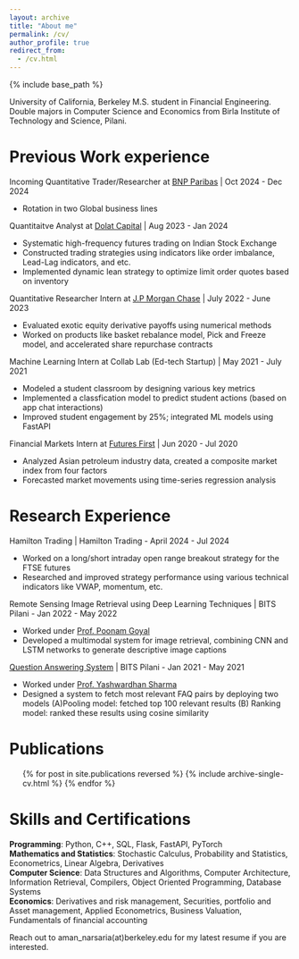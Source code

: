 ```yaml
---
layout: archive
title: "About me"
permalink: /cv/
author_profile: true
redirect_from:
  - /cv.html
---
```


{% include base_path %}

University of California, Berkeley M.S. student in Financial Engineering.   
Double majors in Computer Science and Economics from Birla Institute of Technology and Science, Pilani.

Previous Work experience
======
Incoming Quantitative Trader/Researcher at [BNP Paribas](https://usa.bnpparibas/en/) \| Oct 2024 - Dec 2024
* Rotation in two Global business lines

Quantitaitve Analyst at [Dolat Capital](https://www.dolatcapital.com/) \| Aug 2023 - Jan 2024
* Systematic high-frequency futures trading on Indian Stock Exchange
* Constructed trading strategies using indicators like order imbalance, Lead-Lag indicators, and etc. 
* Implemented dynamic lean strategy to optimize limit order quotes based on inventory

Quantitative Researcher Intern at [J.P Morgan Chase](https://www.jpmorganchase.com/) \| July 2022 - June 2023
* Evaluated exotic equity derivative payoffs using numerical methods
* Worked on products like basket rebalance model, Pick and Freeze model, and accelerated share repurchase contracts 

Machine Learning Intern at Collab Lab (Ed-tech Startup) \| May 2021 - July 2021
* Modeled a student classroom by designing various key metrics
* Implemented a classfication model to predict student actions (based on app chat interactions)
* Improved student engagement by 25%; integrated ML models using FastAPI

Financial Markets Intern at [Futures First](https://futuresfirst.com/) \| Jun 2020 - Jul 2020
* Analyzed Asian petroleum industry data, created a composite market index from four factors
* Forecasted market movements using time-series regression analysis
  
Research Experience
======
Hamilton Trading \| Hamilton Trading -  April 2024 - Jul 2024
* Worked on a long/short intraday open range breakout strategy for the FTSE futures
* Researched and improved strategy performance using various technical indicators like VWAP, momentum, etc.

Remote Sensing Image Retrieval using Deep Learning Techniques \| BITS Pilani - Jan 2022 - May 2022
* Worked under [Prof. Poonam Goyal](https://www.bits-pilani.ac.in/pilani/poonam-goyal/) 
* Developed a multimodal system for image retrieval, combining CNN and LSTM networks to generate descriptive image captions
  
[Question Answering System](https://drive.google.com/file/d/1sSQMzgrZ6lOfPkdqOkmTA19KyspMSyND/view) \| BITS Pilani - Jan 2021 - May 2021
* Worked under [Prof. Yashwardhan Sharma ](https://www.bits-pilani.ac.in/pilani/yashvardhan-sharma/)
* Designed a system to fetch most relevant FAQ pairs by deploying two models (A)Pooling model: fetched top 100 relevant results (B) Ranking model: ranked these results using cosine similarity

Publications
======
<ul>{% for post in site.publications reversed %}
  {% include archive-single-cv.html %}
{% endfor %}</ul>


Skills and Certifications
======
__Programming__: Python, C++, SQL, Flask, FastAPI, PyTorch     
__Mathematics and Statistics__: Stochastic Calculus, Probability and Statistics, Econometrics, Linear Algebra, Derivatives     
__Computer Science__: Data Structures and Algorithms, Computer Architecture, Information Retrieval, Compilers, Object Oriented Programming, Database Systems     
__Economics__: Derivatives and risk management, Securities, portfolio and Asset management, Applied Econometrics, Business Valuation, Fundamentals of financial accounting    


Reach out to aman_narsaria(at)berkeley.edu for my latest resume if you are interested.